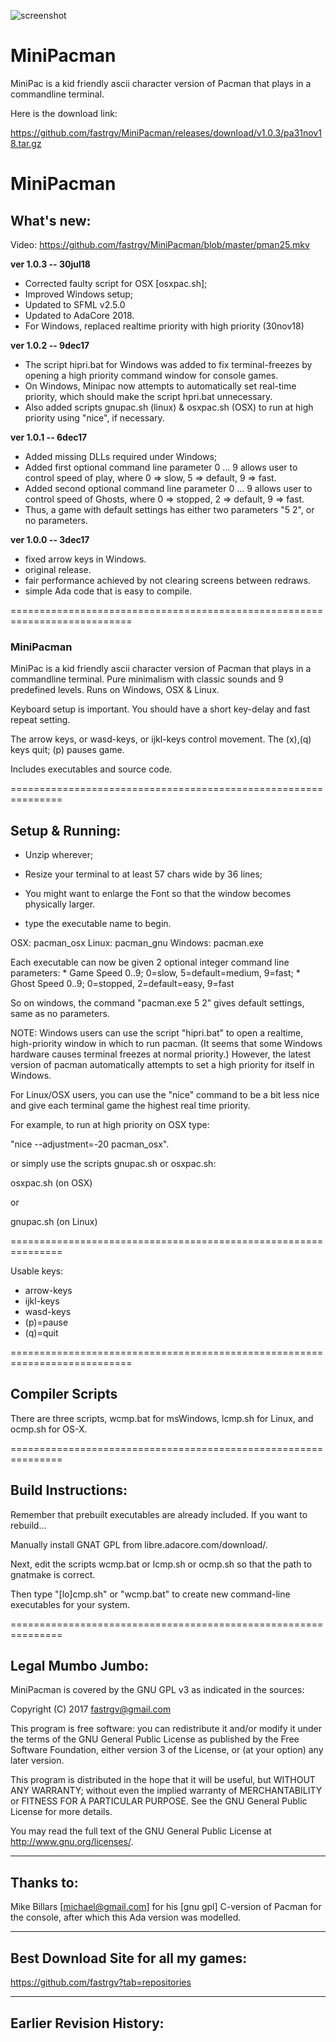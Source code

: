 ![screenshot](https://github.com/fastrgv/MiniPacman/blob/master/cpac.jpg)

# MiniPacman
MiniPac is a kid friendly ascii character version of Pacman that plays in a commandline terminal.

Here is the download link:

https://github.com/fastrgv/MiniPacman/releases/download/v1.0.3/pa31nov18.tar.gz




# MiniPacman

## What's new:

Video:  https://github.com/fastrgv/MiniPacman/blob/master/pman25.mkv


**ver 1.0.3 -- 30jul18**

* Corrected faulty script for OSX [osxpac.sh];
* Improved Windows setup;
* Updated to SFML v2.5.0
* Updated to AdaCore 2018.
* For Windows, replaced realtime priority with high priority (30nov18)


**ver 1.0.2 -- 9dec17**

* The script hipri.bat for Windows was added to fix terminal-freezes by opening a high priority command window for console games.
* On Windows, Minipac now attempts to automatically set real-time priority, which should make the script hpri.bat unnecessary.
* Also added scripts gnupac.sh (linux) & osxpac.sh (OSX) to run at high priority using "nice", if necessary.



**ver 1.0.1 -- 6dec17**

* Added missing DLLs required under Windows;
* Added first optional command line parameter 0 ... 9 allows user to control speed of play, where 0 => slow, 5 => default, 9 => fast.
* Added second optional command line parameter 0 ... 9 allows user to control speed of Ghosts, where 0 => stopped, 2 => default, 9 => fast.
* Thus, a game with default settings has either two parameters "5 2", or no parameters.


**ver 1.0.0 -- 3dec17**
* fixed arrow keys in Windows.
* original release.
* fair performance achieved by not clearing screens between redraws.
* simple Ada code that is easy to compile.


===========================================================================

### MiniPacman
MiniPac is a kid friendly ascii character version of Pacman that plays in a commandline terminal.  Pure minimalism with classic sounds and 9 predefined levels.  Runs on Windows, OSX & Linux.

Keyboard setup is important.  You should have a short key-delay and fast repeat setting.  

The arrow keys, or wasd-keys, or ijkl-keys control movement.  The (x),(q) keys quit;  (p) pauses game.

Includes executables and source code.

===============================================================
## Setup & Running:
* Unzip wherever;  

* Resize your terminal to at least 57 chars wide by 36 lines;

* You might want to enlarge the Font so that the window becomes physically larger.  

* type the executable name to begin.

OSX:		pacman_osx
Linux:	pacman_gnu
Windows:	pacman.exe

Each executable can now be given 2 optional integer command line parameters:
	* Game Speed 0..9;  0=slow, 5=default=medium, 9=fast;
	* Ghost Speed 0..9;  0=stopped, 2=default=easy, 9=fast

So on windows, the command "pacman.exe 5 2" gives default settings, same as no parameters.

NOTE:  Windows users can use the script "hipri.bat" to open a realtime, high-priority window in which to run pacman.  (It seems that some Windows hardware causes terminal freezes at normal priority.)  However, the latest version of pacman automatically attempts to set a high priority for itself in Windows.

For Linux/OSX users, you can use the "nice" command to be a bit less nice and give each terminal game the highest real time priority.  

For example, to run at high priority on OSX type:

"nice --adjustment=-20 pacman_osx".  

or simply use the scripts gnupac.sh or osxpac.sh:

osxpac.sh  (on OSX)

or

gnupac.sh  (on Linux)




===============================================================

Usable keys:

* arrow-keys
* ijkl-keys
* wasd-keys
* (p)=pause
* (q)=quit


===========================================================================
## Compiler Scripts
There are three scripts, wcmp.bat for msWindows, lcmp.sh for Linux, and ocmp.sh for OS-X.

===============================================================
## Build Instructions:
Remember that prebuilt executables are already included.  If you want to rebuild...

Manually install GNAT GPL from libre.adacore.com/download/.  

Next, edit the scripts wcmp.bat or lcmp.sh or ocmp.sh so that the path to gnatmake is correct.

Then type "[lo]cmp.sh" or "wcmp.bat" to create new command-line executables for your system.



===============================================================
## Legal Mumbo Jumbo:

MiniPacman is covered by the GNU GPL v3 as indicated in the sources:

 Copyright (C) 2017  <fastrgv@gmail.com>

 This program is free software: you can redistribute it and/or modify
 it under the terms of the GNU General Public License as published by
 the Free Software Foundation, either version 3 of the License, or
 (at your option) any later version.

 This program is distributed in the hope that it will be useful,
 but WITHOUT ANY WARRANTY; without even the implied warranty of
 MERCHANTABILITY or FITNESS FOR A PARTICULAR PURPOSE.  See the
 GNU General Public License for more details.

 You may read the full text of the GNU General Public License
 at <http://www.gnu.org/licenses/>.


----------------------------------------------
## Thanks to:
Mike Billars [michael@gmail.com] for his [gnu gpl] C-version of Pacman for the console, after which this Ada version was modelled.


----------------------------------------------
## Best Download Site for all my games:
https://github.com/fastrgv?tab=repositories


--------------------------------------------------
## Earlier Revision History:


